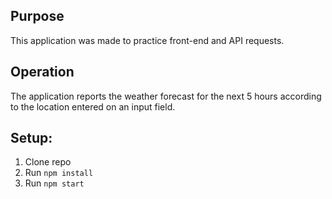 ## Purpose
This application was made to practice front-end and API requests.

## Operation
The application reports the weather forecast for the next 5 hours according to the location entered on an input field.

## Setup:
1. Clone repo
1. Run `npm install`
1. Run `npm start`
